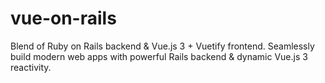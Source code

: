 # vue-on-rails
Blend of Ruby on Rails backend &amp; Vue.js 3 + Vuetify frontend. Seamlessly build modern web apps with powerful Rails backend &amp; dynamic Vue.js 3 reactivity.
